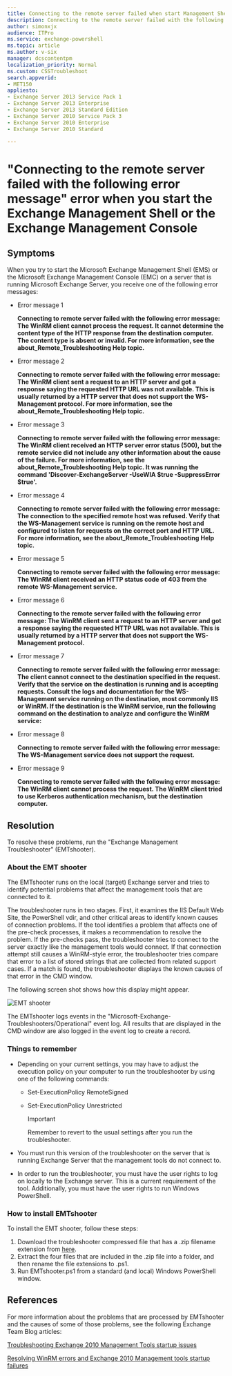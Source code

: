 ```yaml
---
title: Connecting to the remote server failed when start Management Shell or Console
description: Connecting to the remote server failed with the following error message when you start the Exchange Management Shell or the Exchange Management Console.
author: simonxjx
audience: ITPro
ms.service: exchange-powershell
ms.topic: article
ms.author: v-six
manager: dcscontentpm
localization_priority: Normal
ms.custom: CSSTroubleshoot
search.appverid: 
- MET150
appliesto:
- Exchange Server 2013 Service Pack 1
- Exchange Server 2013 Enterprise
- Exchange Server 2013 Standard Edition
- Exchange Server 2010 Service Pack 3
- Exchange Server 2010 Enterprise
- Exchange Server 2010 Standard

---
```


# "Connecting to the remote server failed with the following error message" error when you start the Exchange Management Shell or the Exchange Management Console

## Symptoms

When you try to start the Microsoft Exchange Management Shell (EMS) or the Microsoft Exchange Management Console (EMC) on a server that is running Microsoft Exchange Server, you receive one of the following error messages:

- Error message 1

    **Connecting to remote server failed with the following error message: The WinRM client cannot process the request. It cannot determine the content type of the HTTP response from the destination computer. The content type is absent or invalid. For more information, see the about_Remote_Troubleshooting Help topic.**

- Error message 2

    **Connecting to remote server failed with the following error message: The WinRM client sent a request to an HTTP server and got a response saying the requested HTTP URL was not available. This is usually returned by a HTTP server that does not support the WS-Management protocol. For more information, see the about_Remote_Troubleshooting Help topic.**

- Error message 3

    **Connecting to remote server failed with the following error message: The WinRM client received an HTTP server error status (500), but the remote service did not include any other information about the cause of the failure. For more information, see the about_Remote_Troubleshooting Help topic. It was running the command 'Discover-ExchangeServer -UseWIA $true -SuppressError $true'.**

- Error message 4

    **Connecting to remote server failed with the following error message: The connection to the specified remote host was refused. Verify that the WS-Management service is running on the remote host and configured to listen for requests on the correct port and HTTP URL. For more information, see the about_Remote_Troubleshooting Help topic.**

- Error message 5

    **Connecting to remote server failed with the following error message: The WinRM client received an HTTP status code of 403 from the remote WS-Management service.**

- Error message 6

    **Connecting to the remote server failed with the following error message: The WinRM client sent a request to an HTTP server and got a response saying the requested HTTP URL was not available. This is usually returned by a HTTP server that does not support the WS-Management protocol.**

- Error message 7

    **Connecting to remote server failed with the following error message: The client cannot connect to the destination specified in the request. Verify that the service on the destination is running and is accepting requests. Consult the logs and documentation for the WS-Management service running on the destination, most commonly IIS or WinRM. If the destination is the WinRM service, run the following command on the destination to analyze and configure the WinRM service:**

- Error message 8

    **Connecting to remote server failed with the following error message: The WS-Management service does not support the request.**

- Error message 9

    **Connecting to remote server failed with the following error message: The WinRM client cannot process the request. The WinRM client tried to use Kerberos authentication mechanism, but the destination computer.**   


## Resolution

To resolve these problems, run the "Exchange Management Troubleshooter" (EMTshooter).

### About the EMT shooter

The EMTshooter runs on the local (target) Exchange server and tries to identify potential problems that affect the management tools that are connected to it. 

The troubleshooter runs in two stages. First, it examines the IIS Default Web Site, the PowerShell vdir, and other critical areas to identify known causes of connection problems. If the tool identifies a problem that affects one of the pre-check processes, it makes a recommendation to resolve the problem. If the pre-checks pass, the troubleshooter tries to connect to the server exactly like the management tools would connect. If that connection attempt still causes a WinRM-style error, the troubleshooter tries compare that error to a list of stored strings that are collected from related support cases. If a match is found, the troubleshooter displays the known causes of that error in the CMD window. 

The following screen shot shows how this display might appear.

![EMT shooter ](https://support.microsoft.com/Library/Images/3063914.jpg)

The EMTshooter logs events in the "Microsoft-Exchange-Troubleshooters/Operational" event log. All results that are displayed in the CMD window are also logged in the event log to create a record.

### Things to remember

- Depending on your current settings, you may have to adjust the execution policy on your computer to run the troubleshooter by using one of the following commands:
  - Set-ExecutionPolicy RemoteSigned   
  - Set-ExecutionPolicy Unrestricted   

    > [!IMPORTANT]
    > Remember to revert to the usual settings after you run the troubleshooter. 

- You must run this version of the troubleshooter on the server that is running Exchange Server that the management tools do not connect to.   
- In order to run the troubleshooter, you must have the user rights to log on locally to the Exchange server. This is a current requirement of the tool. Additionally, you must have the user rights to run Windows PowerShell.   

### How to install EMTshooter

To install the EMT shooter, follow these steps:

1. Download the troubleshooter compressed file that has a .zip filename extension from [here](https://gallery.technet.microsoft.com/exchange-management-b9d918b1).   
2. Extract the four files that are included in the .zip file into a folder, and then rename the file extensions to .ps1.   
3. Run EMTshooter.ps1 from a standard (and local) Windows PowerShell window.   

## References

For more information about the problems that are processed by EMTshooter and the causes of some of those problems, see the following Exchange Team Blog articles:

[Troubleshooting Exchange 2010 Management Tools startup issues](https://blogs.technet.com/b/exchange/archive/2010/02/04/3409289.aspx)

[Resolving WinRM errors and Exchange 2010 Management tools startup failures](https://blogs.technet.com/b/exchange/archive/2010/12/07/3411644.aspx)
